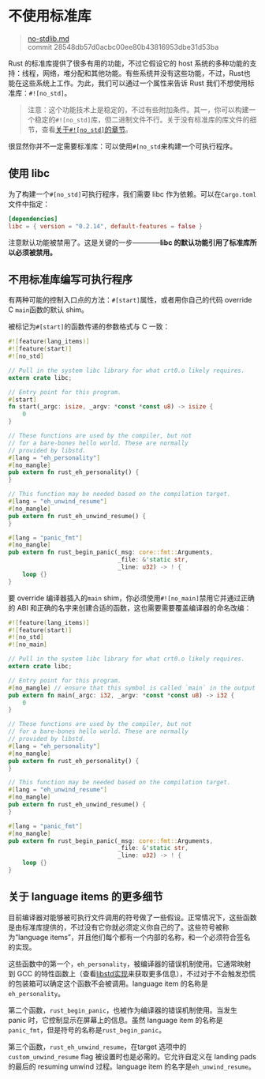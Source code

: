 # 不使用标准库

> [no-stdlib.md](https://github.com/rust-lang/rust/blob/stable/src/doc/book/no-stdlib.md)
> <br>
> commit 28548db57d0acbc00ee80b43816953dbe31d53ba

Rust 的标准库提供了很多有用的功能，不过它假设它的 host 系统的多种功能的支持：线程，网络，堆分配和其他功能。有些系统并没有这些功能，不过，Rust也能在这些系统上工作。为此，我们可以通过一个属性来告诉 Rust 我们不想使用标准库：`#![no_std]`。

> 注意：这个功能技术上是稳定的，不过有些附加条件。其一，你可以构建一个稳定的`#![no_std]`库，但二进制文件不行。关于没有标准库的库文件的细节，查看[关于`#![no_std]`的章节](https://github.com/rust-lang/rust/blob/master/src/doc/book/using-rust-without-the-standard-library.html)。

很显然你并不一定需要标准库：可以使用`#[no_std`来构建一个可执行程序。

## 使用 libc

为了构建一个`#[no_std]`可执行程序，我们需要 libc 作为依赖。可以在`Cargo.toml`文件中指定：

```toml
[dependencies]
libc = { version = "0.2.14", default-features = false }
```

注意默认功能被禁用了。这是关键的一步————**libc 的默认功能引用了标准库所以必须被禁用。**

## 不用标准库编写可执行程序

有两种可能的控制入口点的方法：`#[start]`属性，或者用你自己的代码 override C `main`函数的默认 shim。

被标记为`#[start]`的函数传递的参数格式与 C 一致：

```rust
#![feature(lang_items)]
#![feature(start)]
#![no_std]

// Pull in the system libc library for what crt0.o likely requires.
extern crate libc;

// Entry point for this program.
#[start]
fn start(_argc: isize, _argv: *const *const u8) -> isize {
    0
}

// These functions are used by the compiler, but not
// for a bare-bones hello world. These are normally
// provided by libstd.
#[lang = "eh_personality"]
#[no_mangle]
pub extern fn rust_eh_personality() {
}

// This function may be needed based on the compilation target.
#[lang = "eh_unwind_resume"]
#[no_mangle]
pub extern fn rust_eh_unwind_resume() {
}

#[lang = "panic_fmt"]
#[no_mangle]
pub extern fn rust_begin_panic(_msg: core::fmt::Arguments,
                               _file: &'static str,
                               _line: u32) -> ! {
    loop {}
}
```

要 override 编译器插入的`main` shim，你必须使用`#![no_main]`禁用它并通过正确的 ABI 和正确的名字来创建合适的函数，这也需要需要覆盖编译器的命名改编：

```rust
#![feature(lang_items)]
#![feature(start)]
#![no_std]
#![no_main]

// Pull in the system libc library for what crt0.o likely requires.
extern crate libc;

// Entry point for this program.
#[no_mangle] // ensure that this symbol is called `main` in the output
pub extern fn main(_argc: i32, _argv: *const *const u8) -> i32 {
    0
}

// These functions are used by the compiler, but not
// for a bare-bones hello world. These are normally
// provided by libstd.
#[lang = "eh_personality"]
#[no_mangle]
pub extern fn rust_eh_personality() {
}

// This function may be needed based on the compilation target.
#[lang = "eh_unwind_resume"]
#[no_mangle]
pub extern fn rust_eh_unwind_resume() {
}

#[lang = "panic_fmt"]
#[no_mangle]
pub extern fn rust_begin_panic(_msg: core::fmt::Arguments,
                               _file: &'static str,
                               _line: u32) -> ! {
    loop {}
}
```

## 关于 language items 的更多细节

目前编译器对能够被可执行文件调用的符号做了一些假设。正常情况下，这些函数是由标准库提供的，不过没有它你就必须定义你自己的了。这些符号被称为“language items”，并且他们每个都有一个内部的名称，和一个必须符合签名的实现。

这些函数中的第一个，`eh_personality`，被编译器的错误机制使用。它通常映射到 GCC 的特性函数上（查看[libstd实现](https://github.com/rust-lang/rust/blob/master/src/libpanic_unwind/gcc.rs)来获取更多信息），不过对于不会触发恐慌的包装箱可以确定这个函数不会被调用。language item 的名称是`eh_personality`。

第二个函数，`rust_begin_panic`，也被作为编译器的错误机制使用。当发生 panic 时，它控制显示在屏幕上的信息。虽然 language item 的名称是`panic_fmt`，但是符号的名称是`rust_begin_panic`。

第三个函数，`rust_eh_unwind_resume`，在target 选项中的`custom_unwind_resume` flag 被设置时也是必需的。它允许自定义在 landing pads 的最后的 resuming unwind 过程。language item 的名字是`eh_unwind_resume`。
